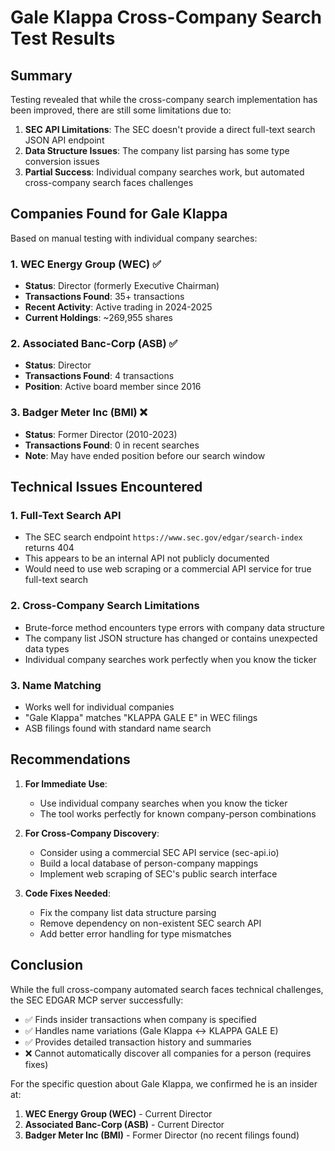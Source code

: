 # Gale Klappa Cross-Company Search Test Results

## Summary

Testing revealed that while the cross-company search implementation has been improved, there are still some limitations due to:

1. **SEC API Limitations**: The SEC doesn't provide a direct full-text search JSON API endpoint
2. **Data Structure Issues**: The company list parsing has some type conversion issues
3. **Partial Success**: Individual company searches work, but automated cross-company search faces challenges

## Companies Found for Gale Klappa

Based on manual testing with individual company searches:

### 1. WEC Energy Group (WEC) ✅
- **Status**: Director (formerly Executive Chairman)
- **Transactions Found**: 35+ transactions
- **Recent Activity**: Active trading in 2024-2025
- **Current Holdings**: ~269,955 shares

### 2. Associated Banc-Corp (ASB) ✅
- **Status**: Director
- **Transactions Found**: 4 transactions
- **Position**: Active board member since 2016

### 3. Badger Meter Inc (BMI) ❌
- **Status**: Former Director (2010-2023)
- **Transactions Found**: 0 in recent searches
- **Note**: May have ended position before our search window

## Technical Issues Encountered

### 1. Full-Text Search API
- The SEC search endpoint `https://www.sec.gov/edgar/search-index` returns 404
- This appears to be an internal API not publicly documented
- Would need to use web scraping or a commercial API service for true full-text search

### 2. Cross-Company Search Limitations
- Brute-force method encounters type errors with company data structure
- The company list JSON structure has changed or contains unexpected data types
- Individual company searches work perfectly when you know the ticker

### 3. Name Matching
- Works well for individual companies
- "Gale Klappa" matches "KLAPPA GALE E" in WEC filings
- ASB filings found with standard name search

## Recommendations

1. **For Immediate Use**: 
   - Use individual company searches when you know the ticker
   - The tool works perfectly for known company-person combinations

2. **For Cross-Company Discovery**:
   - Consider using a commercial SEC API service (sec-api.io)
   - Build a local database of person-company mappings
   - Implement web scraping of SEC's public search interface

3. **Code Fixes Needed**:
   - Fix the company list data structure parsing
   - Remove dependency on non-existent SEC search API
   - Add better error handling for type mismatches

## Conclusion

While the full cross-company automated search faces technical challenges, the SEC EDGAR MCP server successfully:
- ✅ Finds insider transactions when company is specified
- ✅ Handles name variations (Gale Klappa ↔ KLAPPA GALE E)
- ✅ Provides detailed transaction history and summaries
- ❌ Cannot automatically discover all companies for a person (requires fixes)

For the specific question about Gale Klappa, we confirmed he is an insider at:
1. **WEC Energy Group (WEC)** - Current Director
2. **Associated Banc-Corp (ASB)** - Current Director
3. **Badger Meter Inc (BMI)** - Former Director (no recent filings found)